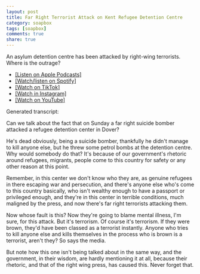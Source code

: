 ```yaml
---
layout: post
title: Far Right Terrorist Attack on Kent Refugee Detention Centre
category: soapbox
tags: [soapbox]
comments: true
share: true
---
```


An asylum detention centre has been attacked by right-wing terrorists. Where is the
outrage?

<ul>
<li><a href="https://podcasts.apple.com/gb/podcast/dom-tristrams-soapbox/id1377617516?i=1000584485062">[Listen on Apple Podcasts]</a></li>
<li><a href="https://open.spotify.com/episode/5UWPA3BbxxvDJsxVriptOe?si=0def1b85a2194740">[Watch/listen on Spotify]</a></li>
<li><a href="https://www.tiktok.com/@dominictristram/video/7160605728820989190?is_from_webapp=1&sender_device=pc&web_id=7145121764765419013">[Watch on TikTok]</a></li>
<li><a href="https://www.instagram.com/tv/CkX4RYgM-_o/?utm_source=ig_web_copy_link">[Watch in Instagram]</a></li>
<li><a href="https://youtu.be/_aqtd0zKYaw">[Watch on YouTube]</a></li>
</ul>

Generated transcript:

Can we talk about the fact that on Sunday a far right suicide bomber attacked a refugee
detention center in Dover? 

He's dead obviously, being a suicide bomber, thankfully he didn't manage to kill anyone else,
but he threw some petrol bombs at the detention centre. Why would somebody do that? It's
because of our government's rhetoric around refugees, migrants, people come to this country
for safety or any other reason at this point.

Remember, in this center we don't know who they are, as genuine refugees in there escaping
war and persecution, and there's anyone else who's come to this country basically, who
isn't wealthy enough to have a passport or privileged enough, and they're in this center
in terrible conditions, much maligned by the press, and now there's far right terrorists
attacking them.

Now whose fault is this? Now they're going to blame mental illness, I'm sure, for this
attack. But it's terrorism. Of course it's terrorism. If they were brown, they'd have been
classed as a terrorist instantly. Anyone who tries to kill anyone else and kills themselves
in the process who is brown is a terrorist, aren't they? So says the media.

But note how this one isn't being talked about in the same way, and the government, in
their wisdom, are hardly mentioning it at all, because their rhetoric, and that of the
right wing press, has caused this. Never forget that.
